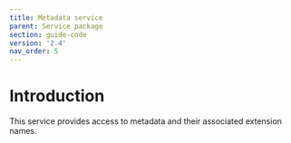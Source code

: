 ```yaml
---
title: Metadata service
parent: Service package
section: guide-code
version: '2.4'
nav_order: 5
---
```

# Introduction

This service provides access to metadata and their associated extension
names.
